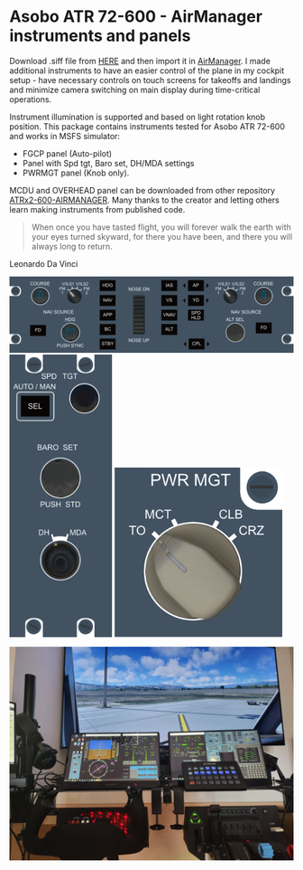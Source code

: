 # Asobo ATR 72-600 - AirManager instruments and panels 

Download .siff file from [HERE](ATR_72_BARO_FGCP_PWRMGT.siff) and then import it in [AirManager](https://www.siminnovations.com/).  I made additional instruments to have an easier control of the plane in my cockpit setup - have necessary controls on touch screens for takeoffs and landings and minimize camera switching on main display during time-critical operations. 

Instrument illumination is supported and based on light rotation knob position. This package contains instruments tested for Asobo ATR 72-600 and works in MSFS simulator:

- FGCP panel (Auto-pilot)
- Panel with Spd tgt, Baro set, DH/MDA settings
- PWRMGT panel (Knob only).

MCDU and OVERHEAD panel can be downloaded from other repository [ATRx2-600-AIRMANAGER](https://github.com/Delta-Charlie-DEV/ATRx2-600-AIRMANAGER). Many thanks to the creator and letting others learn making instruments from published code.

> When once you have tasted flight, you will forever walk the earth with your eyes turned skyward, for there you have been, and there you will always long to return.

Leonardo Da Vinci


![fgcp](preview/atr-fgcp-preview.png)
<img src="preview/atr-baro-preview.png"  height="500" />
<img src="preview/atr-pwrmgt-preview.png"  height="300" />

![cockpit](preview/cockpit.jpg)

